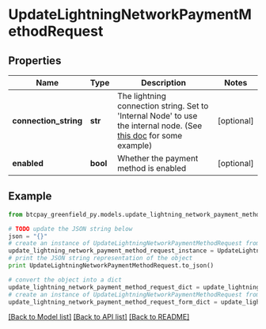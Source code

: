 # UpdateLightningNetworkPaymentMethodRequest


## Properties
Name | Type | Description | Notes
------------ | ------------- | ------------- | -------------
**connection_string** | **str** | The lightning connection string. Set to &#39;Internal Node&#39; to use the internal node. (See [this doc](https://github.com/btcpayserver/BTCPayServer.Lightning/blob/master/README.md#examples) for some example) | [optional] 
**enabled** | **bool** | Whether the payment method is enabled | [optional] 

## Example

```python
from btcpay_greenfield_py.models.update_lightning_network_payment_method_request import UpdateLightningNetworkPaymentMethodRequest

# TODO update the JSON string below
json = "{}"
# create an instance of UpdateLightningNetworkPaymentMethodRequest from a JSON string
update_lightning_network_payment_method_request_instance = UpdateLightningNetworkPaymentMethodRequest.from_json(json)
# print the JSON string representation of the object
print UpdateLightningNetworkPaymentMethodRequest.to_json()

# convert the object into a dict
update_lightning_network_payment_method_request_dict = update_lightning_network_payment_method_request_instance.to_dict()
# create an instance of UpdateLightningNetworkPaymentMethodRequest from a dict
update_lightning_network_payment_method_request_form_dict = update_lightning_network_payment_method_request.from_dict(update_lightning_network_payment_method_request_dict)
```
[[Back to Model list]](../README.md#documentation-for-models) [[Back to API list]](../README.md#documentation-for-api-endpoints) [[Back to README]](../README.md)


